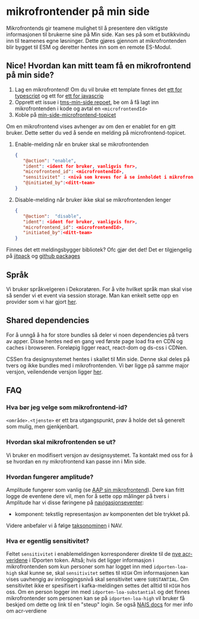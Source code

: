 # mikrofrontender på min side

Mikrofrontends gir teamene mulighet til å presentere den viktigste informasjonen til brukerne sine på Min side. Kan ses
på som et butikkvindu inn til teamenes egne løsninger. Dette gjøres gjennom at mikrofrontenden blir bygget til ESM og 
deretter hentes inn som en remote ES-Modul.

## Nice! Hvordan kan mitt team få en mikrofrontend på min side?

1. Lag en mikrofrontend! Om du vil bruke ett template finnes
   det [ett for typescript](https://github.com/navikt/tms-mikrofrontend-template-vitets) og ett for
   [ett for javascrip](https://github.com/navikt/tms-mikrofrontend-template-vitejs)
2. Opprett ett issue i [tms-min-side repoet](https://github.com/navikt/tms-min-side), be om å få lagt inn
   mikrofrontenden i kode og avtal en `<microfrontendId>`
3. Koble på [min-side-microfrontend-topicet](https://github.com/navikt/min-side-microfrontend-topic-iac)

Om en mikrofrontend vises avhenger av om den er enablet for en gitt bruker. Dette setter du ved å sende en melding på
microfrontend-topicet.

1. Enable-melding når en bruker skal se mikrofrontenden
   ```json
   {
      "@action": "enable",
      "ident": <ident for bruker, vanligvis fnr>,
      "microfrontend_id": <microfrontendId>,
      "sensitivitet" : <nivå som kreves for å se innholdet i mikrofrontenden, gyldige verdier: SUBSTANTIAL og HIGH>,
      "@initiated_by":<ditt-team>
   }
   ```
2. Disable-melding når bruker ikke skal se mikrofrontenden lenger
   ```json
   {
      "@action":  "disable",
      "ident": <ident for bruker, vanligvis fnr>,
      "microfrontend_id": <microfrontendId>,
      "initiated_by":<ditt-team>
   }
   ```

Finnes det ett meldingsbygger bibliotek? Ofc gjør det det! Det er tilgjengelig på [jitpack](https://jitpack.io/#navikt/tms-mikrofrontend-selector) og [github packages](https://github.com/navikt/tms-mikrofrontend-selector/packages/1875650)


## Språk
Vi bruker språkvelgeren i Dekoratøren. For å vite hvilket språk man skal vise så sender vi et event via session storage.
Man kan enkelt sette opp en provider som vi har gjort [her](https://github.com/navikt/tms-utkast-mikrofrontend/blob/main/src/provider/LanguageProvider.tsx).

## Shared dependencies
For å unngå å ha for store bundles så deler vi noen dependencies på tvers av apper. Disse hentes ned en gang ved første
page load fra en CDN og caches i browseren. Foreløpig ligger react, react-dom og ds-css i CDNen.

CSSen fra designsystemet hentes i skallet til Min side. Denne skal deles på tvers og ikke bundles med i mikrofrontenden. 
Vi bør ligge på samme major versjon, veilendende versjon ligger [her](https://github.com/navikt/tms-min-side/blob/main/index.html).

## FAQ

### Hva bør jeg velge som mikrofrontend-id?
`<område>.<tjenste>` er ett bra utgangspunkt, prøv å holde det så generelt som mulig, men gjenkjenbart.

### Hvordan skal mikrofrontenden se ut?
Vi bruker en modifisert versjon av designsystemet. Ta kontakt med oss for å se hvordan en ny mikrofrontend kan passe inn
i Min side.

### Hvordan fungerer amplitude?

Amplitude fungerer som vanlig (se [AAP sin mikrofrontend](https://github.com/navikt/aap-min-side-microfrontend/blob/main/src/utils/amplitude.ts)). 
Dere kan fritt logge de eventene dere vil, men for å sette opp målinger på tvers i Amplitude har vi disse føringene 
på [navigasjonseventer](https://github.com/navikt/analytics-taxonomy/tree/main/events/navigere):
- komponent: tekstlig representasjon av komponenten det ble trykket på.

Videre anbefaler vi å følge [taksonominen](https://github.com/navikt/analytics-taxonomy) i NAV.

### Hva er egentlig sensitivitet?
Feltet `sensitivitet` i enablemeldingen  korresponderer direkte til de [nye acr-veridene](https://docs.digdir.no/docs/idporten/oidc/oidc_protocol_id_token#acr-values) i IDporten token. 
Altså; hvis det ligger informasjon i mikrofrontenden som kun personer som har logget inn med `idporten-loa-high` skal kunne se, skal `sensitivitet` settes til `HIGH` Om informasjonen
kan vises uavhengig av innloggingsnivå skal sensitivitet være `SUBSTANTIAL`.
Om sensitivitet ikke er spesifisert i kafka-meldingen settes det alltid til `HIGH` hos oss.
Om en person logger inn med `idporten-loa-substantial` og det finnes mikrofrontender som personen kan se på `idporten-loa-high` vil bruker få beskjed om dette og link til en "steup"
login. Se også [NAIS docs](https://docs.nais.io/security/auth/idporten/#security-levels) for mer info om acr-verdiene





